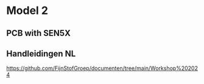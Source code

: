 # Model 2

## PCB with SEN5X

## Handleidingen NL

https://github.com/FijnStofGroep/documenten/tree/main/Workshop%202024

